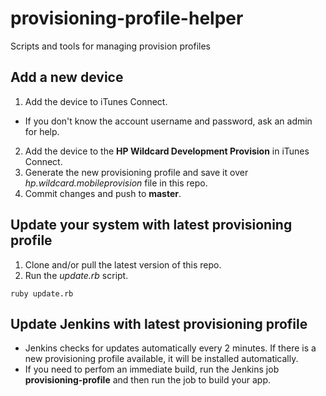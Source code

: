 # provisioning-profile-helper

Scripts and tools for managing provision profiles

## Add a new device

1. Add the device to iTunes Connect.
  * If you don't know the account username and password, ask an admin for help.
2. Add the device to the __HP Wildcard Development Provision__ in iTunes Connect.
3. Generate the new provisioning profile and save it over _hp.wildcard.mobileprovision_ file in this repo.
4. Commit changes and push to __master__.


## Update your system with latest provisioning profile

1. Clone and/or pull the latest version of this repo.
2. Run the _update.rb_ script.

  `ruby update.rb`
  
## Update Jenkins with latest provisioning profile

* Jenkins checks for updates automatically every 2 minutes. If there is a new provisioning profile available, it will be installed automatically.
* If you need to perfom an immediate build, run the Jenkins job __provisioning-profile__ and then run the job to build your app.










